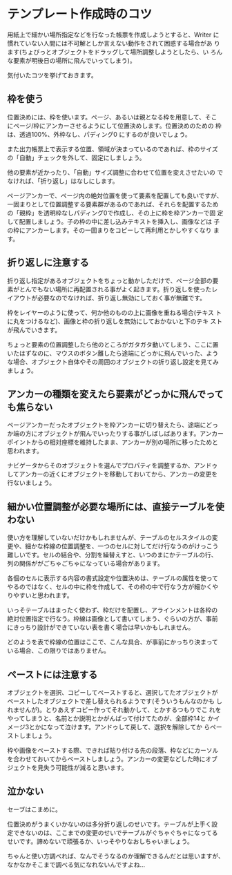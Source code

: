 # テンプレート作成時のコツ

用紙上で細かい場所指定などを行なった帳票を作成しようとすると、Writer
に慣れていない人間には不可解としか言えない動作をされて困惑する場合があ
ります(ちょびっとオブジェクトをドラッグして場所調整しようとしたら、い
ろんな要素が明後日の場所に飛んでいってしまう)。

気付いたコツを挙げておきます。

## 枠を使う

位置決めには、枠を使います。ページ、あるいは親となる枠を用意して、そこ
にページ/枠にアンカーさせるようにして位置決めします。位置決めのための
枠は、透過100%、外枠なし、パディング0 にするのが良いでしょう。

また出力帳票上で表示する位置、領域が決まっているのであれば、枠のサイズ
の「自動」チェックを外して、固定にしましょう。

他の要素が近かったり、「自動」サイズ調整に合わせて位置を変えさせたいの
でなければ、「折り返し」はなしにします。

ページアンカーで、ページ内の絶対位置を使って要素を配置しても良いですが、
一固まりとして位置調整する要素群があるのであれば、それらを配置するため
の「親枠」を透明枠なしパディング0で作成し、その上に枠を枠アンカーで固
定して配置しましょう。子の枠の中に差し込みテキストを挿入し、画像などは
子の枠にアンカーします。その一固まりをコピーして再利用とかしやすくなり
ます。

## 折り返しに注意する

折り返し指定があるオブジェクトをちょっと動かしただけで、ページ全部の要
素がとんでもない場所に再配置される事がよく起きます。折り返しを使ったレ
イアウトが必要なのでなければ、折り返し無効にしておく事が無難です。

枠をレイヤーのように使って、何か他のものの上に画像を重ねる場合(テキス
トに丸をつけるなど)、画像と枠の折り返しを無効にしておかないと下のテキ
ストが飛んでいきます。

ちょっと要素の位置調整したら他のところがガタガタ動いてしまう、ここに置
いたはずなのに、マウスのボタン離したら途端にどっかに飛んでいった、よう
な場合、オブジェクト自体やその周囲のオブジェクトの折り返し設定を見てみ
ましょう。

## アンカーの種類を変えたら要素がどっかに飛んでっても焦らない

ページアンカーだったオブジェクトを枠アンカーに切り替えたら、途端にどっ
か端の方にオブジェクトが飛んでいったりする事がしばしばあります。アンカー
ポイントからの相対座標を維持したまま、アンカーが別の場所に移ったためと
思われます。

ナビゲータからそのオブジェクトを選んでプロパティを調整するか、アンドゥ
してアンカーの近くにオブジェクトを移動しておいてから、アンカーの変更を
行ないましょう。

## 細かい位置調整が必要な場所には、直接テーブルを使わない

使い方を理解していないだけかもしれませんが、テーブルのセルスタイルの変
更や、細かな枠線の位置調整を、一つのセルに対してだけ行なうのがけっこう
難しいです。セルの結合や、分割を繰替えすと、いつのまにかテーブルの行、
列の関係ががごちゃごちゃになっている場合があります。

各個のセルに表示する内容の書式設定や位置決めは、テーブルの属性を使って
やるのではなく、セルの中に枠を作成して、その枠の中で行なう方が細かくや
りやすいと思われます。

いっそテーブルはまったく使わず、枠だけを配置し、アラインメントは各枠の
絶対位置指定で行なう。枠線は画像として書いてしまう、ぐらいの方が、事前
にきっちり設計ができていない表を書く場合は早いかもしれません。

どのようを表で枠線の位置はここで、こんな具合、が事前にかっちり決まって
いる場合、この限りではありません。

## ペーストには注意する

オブジェクトを選択、コピーしてペーストすると、選択してたオブジェクトが
ペーストしたオブジェクトで差し替えられるようです(そういうもんなのかも
しれませんが)。とりあえずコピー作ってそれ動かして、とかするつもりでこ
れをやってしまうと、名前とか説明とかがんばって付けてたのが、全部枠14と
かイメージ3とかになって泣けます。アンドゥして戻して、選択を解除してか
らペーストしましょう。

枠や画像をペーストする際、できれば貼り付ける先の段落、枠などにカーソル
を合わせておいてからペーストしましょう。アンカーの変更などした時にオブ
ジェクトを見失う可能性が減ると思います。

## 泣かない

セーブはこまめに。

位置決めがうまくいかないのは多分折り返しのせいです。テーブルが上手く設
定できないのは、ここまでの変更のせいでテーブルがぐちゃぐちゃになってる
せいです。諦めないで頑張るか、いっそやりなおしちゃいましょう。

ちゃんと使い方調べれば、なんでそうなるのか理解できるんだとは思いますが、
なかなかそこまで調べる気になれないんですよね…

